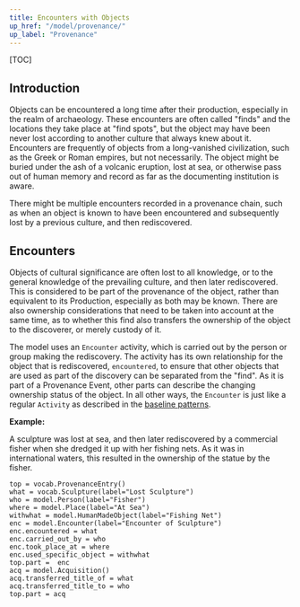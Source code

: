 ```yaml
---
title: Encounters with Objects
up_href: "/model/provenance/"
up_label: "Provenance"
---
```


[TOC]

## Introduction

Objects can be encountered a long time after their production, especially in the realm of archaeology. These encounters are often called "finds" and the locations they take place at "find spots", but the object may have been never lost according to another culture that always knew about it. Encounters are frequently of objects from a long-vanished civilization, such as the Greek or Roman empires, but not necessarily. The object might be buried under the ash of a volcanic eruption, lost at sea, or otherwise pass out of human memory and record as far as the documenting institution is aware.

There might be multiple encounters recorded in a provenance chain, such as when an object is known to have been encountered and subsequently lost by a previous culture, and then rediscovered. 


## Encounters

Objects of cultural significance are often lost to all knowledge, or to the general knowledge of the prevailing culture, and then later rediscovered. This is considered to be part of the provenance of the object, rather than equivalent to its Production, especially as both may be known. There are also ownership considerations that need to be taken into account at the same time, as to whether this find also transfers the ownership of the object to the discoverer, or merely custody of it.

The model uses an `Encounter` activity, which is carried out by the person or group making the rediscovery. The activity has its own relationship for the object that is rediscovered, `encountered`, to ensure that other objects that are used as part of the discovery can be separated from the "find".
As it is part of a Provenance Event, other parts can describe the changing ownership status of the object.  In all other ways, the `Encounter` is just like a regular `Activity` as described in the [baseline patterns](/model/base/#events-and-activities).


__Example:__

A sculpture was lost at sea, and then later rediscovered by a commercial fisher when she dredged it up with her fishing nets.  As it was in international waters, this resulted in the ownership of the statue by the fisher.


```crom
top = vocab.ProvenanceEntry()
what = vocab.Sculpture(label="Lost Sculpture")
who = model.Person(label="Fisher")
where = model.Place(label="At Sea")
withwhat = model.HumanMadeObject(label="Fishing Net")
enc = model.Encounter(label="Encounter of Sculpture")
enc.encountered = what
enc.carried_out_by = who
enc.took_place_at = where
enc.used_specific_object = withwhat
top.part =  enc
acq = model.Acquisition()
acq.transferred_title_of = what
acq.transferred_title_to = who
top.part = acq
```

